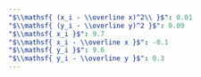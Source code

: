 ```yaml
---
"$\\mathsf{ (x_i - \\overline x)^2\\ }$": 0.01
"$\\mathsf{ (y_i - \\overline y)^2 }$": 0.09
"$\\mathsf{ x_i }$": 9.7
"$\\mathsf{ x_i - \\overline x }$": -0.1
"$\\mathsf{ y_i }$": 9.6
"$\\mathsf{ y_i - \\overline y }$": 0.3
---
```

